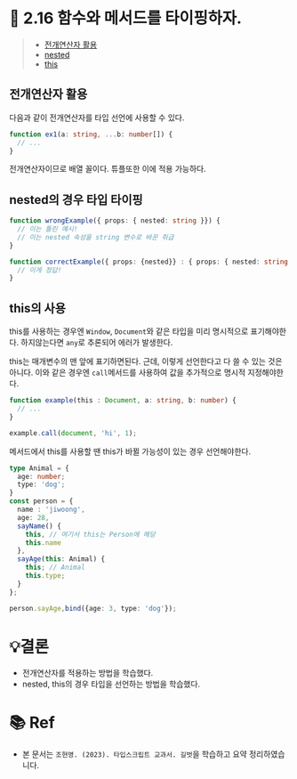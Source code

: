 # 📌 2.16 함수와 메서드를 타이핑하자.

> - [전개연산자 활용](#전개연산자-활용)
> - [nested](#nested의-경우-타입-타이핑)
> - [this](#this의-사용)

## 전개연산자 활용

다음과 같이 전개연산자를 타입 선언에 사용할 수 있다.

```ts
function ex1(a: string, ...b: number[]) {
  // ...
}
```

전개연산자이므로 배열 꼴이다. 튜플또한 이에 적용 가능하다.

## nested의 경우 타입 타이핑

```ts
function wrongExample({ props: { nested: string }}) {
  // 이는 틀린 예시!
  // 이는 nested 속성을 string 변수로 바꾼 취급
}

function correctExample({ props: {nested}} : { props: { nested: string }}) {
  // 이게 정답!
}
```

## this의 사용

this를 사용하는 경우엔 `Window`, `Document`와 같은 타입을 미리 명시적으로 표기해야한다. 하지않는다면 `any`로 추론되어 에러가 발생한다.

this는 매개변수의 맨 앞에 표기하면된다. 근데, 이렇게 선언한다고 다 쓸 수 있는 것은 아니다. 이와 같은 경우엔 `call`메서드를 사용하여 값을 추가적으로 명시적 지정해야한다.

```ts
function example(this : Document, a: string, b: number) {
  // ...
}

example.call(document, 'hi', 1);
```

메서드에서 this를 사용할 땐 this가 바뀔 가능성이 있는 경우 선언해야한다.

```ts
type Animal = {
  age: number;
  type: 'dog';
}
const person = {
  name : 'jiwoong',
  age: 28,
  sayName() {
    this, // 여기서 this는 Person에 해당
    this.name
  },
  sayAge(this: Animal) {
    this; // Animal
    this.type;
  }
};

person.sayAge,bind({age: 3, type: 'dog'});
```

# 💡결론

- 전개연산자를 적용하는 방법을 학습했다.
- nested, this의 경우 타입을 선언하는 방법을 학습했다.

# 📚 Ref

- 본 문서는 `조현영. (2023). 타입스크립트 교과서. 길벗`을 학습하고 요약 정리하였습니다.